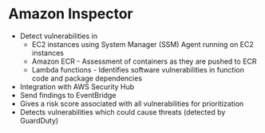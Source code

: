 # Amazon Inspector
- Detect vulnerabilities in
  - EC2 instances using System Manager (SSM) Agent running on EC2 instances
  - Amazon ECR - Assessment of containers as they are pushed to ECR
  - Lambda functions - Identifies software vulnerabilities in function code and package dependencies
- Integration with AWS Security Hub
- Send findings to EventBridge 
- Gives a risk score associated with all vulnerabilities for prioritization
- Detects vulnerabilities which could cause threats (detected by GuardDuty)